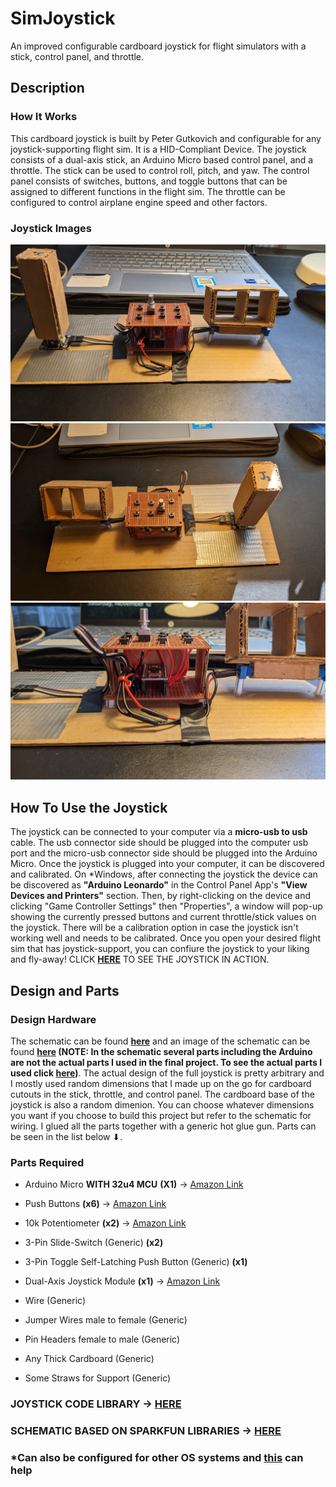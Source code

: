 # SimJoystick
An improved configurable cardboard joystick for flight simulators with a stick, control panel, and throttle.

## Description
### How It Works
This cardboard joystick is built by Peter Gutkovich and configurable for any joystick-supporting flight sim. It is a HID-Compliant Device. The joystick consists of a dual-axis stick, an Arduino Micro based control panel, and a throttle. The stick can be used to control roll, pitch, and yaw. The control panel consists of switches, buttons, and toggle buttons that can be assigned to different functions in the flight sim. The throttle can be configured to control airplane engine speed and other factors. 

### Joystick Images
![Joystick Front](Simulation/Joystick_Front.jpg)
![Joystick Back](Simulation/Joystick_Back.jpg)
![Joystick Control Panel](Simulation/Joystick_Control_Panel.jpg)

## How To Use the Joystick
The joystick can be connected to your computer via a **micro-usb to usb** cable. The usb connector side should be plugged into the computer usb port and the micro-usb connector side should be plugged into the Arduino Micro. Once the joystick is plugged into your computer, it can be discovered and calibrated. On *Windows, after connecting the joystick the device can be discovered as **"Arduino Leonardo"** in the Control Panel App's **"View Devices and Printers"** section. Then, by right-clicking on the device and clicking "Game Controller Settings" then "Properties", a window will pop-up showing the currently pressed buttons and current throttle/stick values on the joystick. There will be a calibration option in case the joystick isn't working well and needs to be calibrated. Once you open your desired flight sim that has joystick-support, you can confiure the joystick to your liking and fly-away! CLICK **[HERE](Simulation/SimVideos.md)** TO SEE THE JOYSTICK IN ACTION.

## Design and Parts
### Design Hardware
The schematic can be found **[here](Hardware/SimJoystick.sch)** and an image of the schematic can be found **[here](Hardware/SimJoystick.pdf) (NOTE: In the schematic several parts including the Arduino are not the actual parts I used in the final project. To see the actual parts I used click [here]())**. The actual design of the full joystick is pretty arbitrary and I mostly used random dimensions that I made up on the go for cardboard cutouts in the stick, throttle, and control panel. The cardboard base of the joystick is also a random dimenion. You can choose whatever dimensions you want if you choose to build this project but refer to the schematic for wiring. I glued all the parts together with a generic hot glue gun. Parts can be seen in the list below ⬇.

### Parts Required
- Arduino Micro **WITH 32u4 MCU** **(X1)** -> [Amazon Link](https://www.amazon.com/gp/product/B01MTU9GOB/)
- Push Buttons **(x6)** -> [Amazon Link](https://www.amazon.com/gp/product/B07VSNN9S2/)
- 10k Potentiometer **(x2)** -> [Amazon Link](https://www.amazon.com/gp/product/B09G9TBY38/)
- 3-Pin Slide-Switch (Generic) **(x2)**
- 3-Pin Toggle Self-Latching Push Button (Generic) **(x1)**
- Dual-Axis Joystick Module **(x1)** -> [Amazon Link](https://www.amazon.com/gp/product/B089VXPHDH/)
- Wire (Generic)
- Jumper Wires male to female (Generic)
- Pin Headers female to male (Generic)

- Any Thick Cardboard (Generic)
- Some Straws for Support (Generic)


### **JOYSTICK CODE LIBRARY -> [HERE](https://github.com/MHeironimus/ArduinoJoystickLibrary/tree/version-2.0)**
### **SCHEMATIC BASED ON SPARKFUN LIBRARIES -> [HERE](https://github.com/sparkfun/SparkFun-Eagle-Libraries)**
### *Can also be configured for other OS systems and [this](http://mheironimus.blogspot.com/2016/11/arduino-joystick-library-version-20.html) can help
